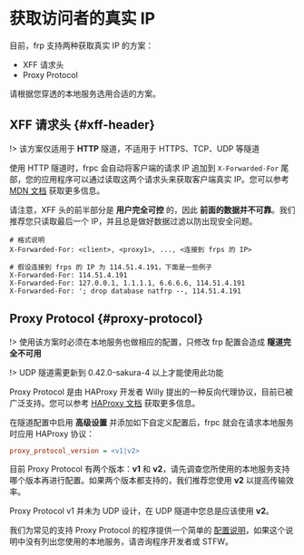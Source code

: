 # 获取访问者的真实 IP

目前，frp 支持两种获取真实 IP 的方案：
 - XFF 请求头
 - Proxy Protocol

请根据您穿透的本地服务选用合适的方案。

## XFF 请求头 {#xff-header}

!> 该方案仅适用于 **HTTP** 隧道，不适用于 HTTPS、TCP、UDP 等隧道

使用 HTTP 隧道时，frpc 会自动将客户端的请求 IP 追加到 `X-Forwarded-For` 尾部，您的应用程序可以通过读取这两个请求头来获取客户端真实 IP。您可以参考 [MDN 文档](https://developer.mozilla.org/zh-CN/docs/Web/HTTP/Headers/X-Forwarded-For) 获取更多信息。

请注意，XFF 头的前半部分是 **用户完全可控** 的，因此 **前面的数据并不可靠**。我们推荐您只读取最后一个 IP，并且总是做好数据过滤以防出现安全问题。

```
# 格式说明
X-Forwarded-For: <client>, <proxy1>, ..., <连接到 frps 的 IP>

# 假设连接到 frps 的 IP 为 114.51.4.191，下面是一些例子
X-Forwarded-For: 114.51.4.191
X-Forwarded-For: 127.0.0.1, 1.1.1.1, 6.6.6.6, 114.51.4.191
X-Forwarded-For: '; drop database natfrp --, 114.51.4.191
```

## Proxy Protocol {#proxy-protocol}

!> 使用该方案时必须在本地服务也做相应的配置，只修改 frp 配置会造成 **隧道完全不可用**  

!> UDP 隧道需更新到 0.42.0-sakura-4 以上才能使用此功能

Proxy Protocol 是由 HAProxy 开发者 Willy 提出的一种反向代理协议，目前已被广泛支持。您可以参考 [HAProxy 文档](http://www.haproxy.org/download/1.8/doc/proxy-protocol.txt) 获取更多信息。

在隧道配置中启用 **高级设置** 并添加如下自定义配置后，frpc 就会在请求本地服务时应用 HAProxy 协议：

```ini
proxy_protocol_version = <v1|v2>
```

目前 Proxy Protocol 有两个版本：**v1** 和 **v2**，请先调查您所使用的本地服务支持哪个版本再进行配置。如果两个版本都支持的，我们推荐您使用 **v2** 以提高传输效率。

Proxy Protocol v1 并未为 UDP 设计，在 UDP 隧道中您总是应该使用 **v2**。

我们为常见的支持 Proxy Protocol 的程序提供一个简单的 [配置说明](/offtopic/proxy-protocol)，如果这个说明中没有列出您使用的本地服务，请咨询程序开发者或 STFW。
